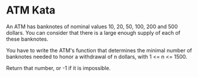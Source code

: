# ATM Kata

An ATM has banknotes of nominal values 10, 20, 50, 100, 200 and 500 dollars. You can consider that there is a large enough supply of each of these banknotes.

You have to write the ATM's function that determines the minimal number of banknotes needed to honor a withdrawal of n dollars, with 1 <= n <= 1500.

Return that number, or -1 if it is impossible.
